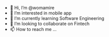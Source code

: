 - 👋 Hi, I’m @womamire
- 👀 I’m interested in mobile app
- 🌱 I’m currently learning Software Engineering
- 💞️ I’m looking to collaborate on Fintech
- 📫 How to reach me ...

<!---
womamire/womamire is a ✨ special ✨ repository because its `README.md` (this file) appears on your GitHub profile.
You can click the Preview link to take a look at your changes.
--->
